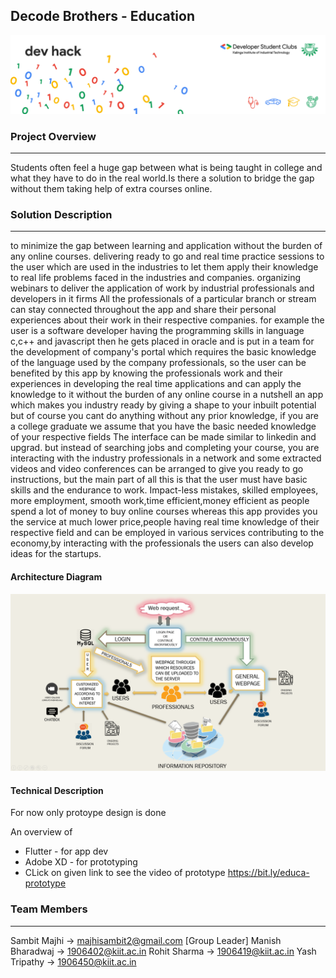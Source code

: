 ## Decode Brothers - Education

![Image description](https://github.com/sambitraze/DecodeBrothers-Education-DevHacks/blob/master/unnamed.png)

### Project Overview
----------------------------------
Students often feel a huge gap between what is being taught in college and what they have to do in the real world.Is there a solution to bridge the gap without them taking help of extra courses online.

### Solution Description
----------------------------------

to minimize the gap between learning and application without the burden of any online courses. delivering ready to go and real time practice sessions to the user which are used in the industries to let them apply their knowledge to real life problems faced in the industries and companies. organizing webinars to deliver the application of work by industrial professionals and developers in it firms 
All the professionals of a particular branch or stream can stay connected throughout the app and share their  personal experiences about their work in their respective companies. for example the user is a software developer having the programming skills in language c,c++ and javascript then he gets placed in oracle and is put in a team for the development of company's portal which requires the basic knowledge of the language used by the company professionals, so the user can be benefited by this app by knowing the professionals work and their experiences in developing the real time applications and can apply the knowledge to it without the burden of any online course in a nutshell an app which makes you industry ready by giving a shape to your inbuilt potential but of course you cant do anything without any prior knowledge,  if you are a college graduate we assume that you have the basic needed knowledge of your respective fields
The interface can be made similar to linkedin and upgrad. but instead of searching jobs and completing your course, you are interacting with the industry professionals in a network and some extracted videos and video conferences can be arranged to give you ready to go instructions, but the main part of all this is that the user must have basic skills and the endurance to work. Impact-less mistakes, skilled employees, more employment, smooth work,time efficient,money efficient as people spend a lot of money to buy online courses whereas this app provides you the service at much lower price,people having real time knowledge of their respective field and can be employed in various services contributing to the economy,by interacting with the professionals the users can also develop ideas for
the startups.

#### Architecture Diagram

![Image description](https://github.com/sambitraze/DecodeBrothers-Education-DevHacks/blob/master/Capture.PNG)

#### Technical Description

For now only protoype design is done 

An overview of 
* Flutter - for app dev 
* Adobe XD - for prototyping
* CLick on given link to see the video of prototype
https://bit.ly/educa-prototype


### Team Members
----------------------------------

Sambit Majhi -> majhisambit2@gmail.com  [Group Leader]
Manish Bharadwaj -> 1906402@kiit.ac.in
Rohit Sharma -> 1906419@kiit.ac.in
Yash Tripathy -> 1906450@kiit.ac.in
